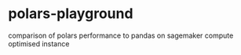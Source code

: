 # polars-playground
comparison of polars performance to pandas on sagemaker compute optimised instance
